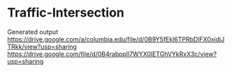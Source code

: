 # Traffic-Intersection

Generated output
https://drive.google.com/a/columbia.edu/file/d/0B9Y5fEkl6TPRbDlFX0xidjJTRkk/view?usp=sharing
https://drive.google.com/file/d/0B4rabppll7WYX0lETGhVYkRxX3c/view?usp=sharing

